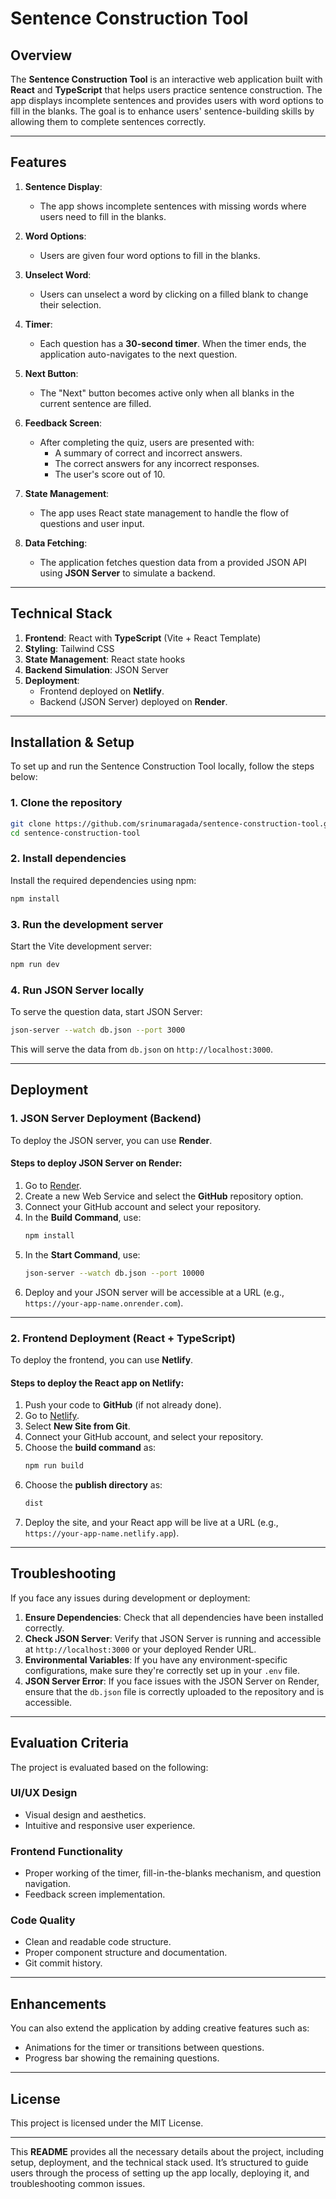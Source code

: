 # Sentence Construction Tool

## Overview

The **Sentence Construction Tool** is an interactive web application built with **React** and **TypeScript** that helps users practice sentence construction. The app displays incomplete sentences and provides users with word options to fill in the blanks. The goal is to enhance users' sentence-building skills by allowing them to complete sentences correctly.

---

## Features

1. **Sentence Display**: 
   - The app shows incomplete sentences with missing words where users need to fill in the blanks.

2. **Word Options**: 
   - Users are given four word options to fill in the blanks.

3. **Unselect Word**: 
   - Users can unselect a word by clicking on a filled blank to change their selection.

4. **Timer**: 
   - Each question has a **30-second timer**. When the timer ends, the application auto-navigates to the next question.

5. **Next Button**: 
   - The "Next" button becomes active only when all blanks in the current sentence are filled.

6. **Feedback Screen**: 
   - After completing the quiz, users are presented with:
     - A summary of correct and incorrect answers.
     - The correct answers for any incorrect responses.
     - The user's score out of 10.

7. **State Management**: 
   - The app uses React state management to handle the flow of questions and user input.

8. **Data Fetching**: 
   - The application fetches question data from a provided JSON API using **JSON Server** to simulate a backend.

---

## Technical Stack

1. **Frontend**: React with **TypeScript** (Vite + React Template)
2. **Styling**: Tailwind CSS
3. **State Management**: React state hooks
4. **Backend Simulation**: JSON Server
5. **Deployment**: 
   - Frontend deployed on **Netlify**.
   - Backend (JSON Server) deployed on **Render**.

---

## Installation & Setup

To set up and run the Sentence Construction Tool locally, follow the steps below:

### 1. Clone the repository

```bash
git clone https://github.com/srinumaragada/sentence-construction-tool.git
cd sentence-construction-tool
```

### 2. Install dependencies

Install the required dependencies using npm:

```bash
npm install
```

### 3. Run the development server

Start the Vite development server:

```bash
npm run dev
```

### 4. Run JSON Server locally

To serve the question data, start JSON Server:

```bash
json-server --watch db.json --port 3000
```

This will serve the data from `db.json` on `http://localhost:3000`.

---

## Deployment

### 1. JSON Server Deployment (Backend)

To deploy the JSON server, you can use **Render**.

#### Steps to deploy JSON Server on Render:

1. Go to [Render](https://render.com/).
2. Create a new Web Service and select the **GitHub** repository option.
3. Connect your GitHub account and select your repository.
4. In the **Build Command**, use:
   ```bash
   npm install
   ```
5. In the **Start Command**, use:
   ```bash
   json-server --watch db.json --port 10000
   ```
6. Deploy and your JSON server will be accessible at a URL (e.g., `https://your-app-name.onrender.com`).

---

### 2. Frontend Deployment (React + TypeScript)

To deploy the frontend, you can use **Netlify**.

#### Steps to deploy the React app on Netlify:

1. Push your code to **GitHub** (if not already done).
2. Go to [Netlify](https://www.netlify.com/).
3. Select **New Site from Git**.
4. Connect your GitHub account, and select your repository.
5. Choose the **build command** as:
   ```bash
   npm run build
   ```
6. Choose the **publish directory** as:
   ```bash
   dist
   ```
7. Deploy the site, and your React app will be live at a URL (e.g., `https://your-app-name.netlify.app`).

---

## Troubleshooting

If you face any issues during development or deployment:

1. **Ensure Dependencies**: Check that all dependencies have been installed correctly.
2. **Check JSON Server**: Verify that JSON Server is running and accessible at `http://localhost:3000` or your deployed Render URL.
3. **Environmental Variables**: If you have any environment-specific configurations, make sure they're correctly set up in your `.env` file.
4. **JSON Server Error**: If you face issues with the JSON Server on Render, ensure that the `db.json` file is correctly uploaded to the repository and is accessible.

---

## Evaluation Criteria

The project is evaluated based on the following:

### UI/UX Design
- Visual design and aesthetics.
- Intuitive and responsive user experience.

### Frontend Functionality
- Proper working of the timer, fill-in-the-blanks mechanism, and question navigation.
- Feedback screen implementation.

### Code Quality
- Clean and readable code structure.
- Proper component structure and documentation.
- Git commit history.

---

## Enhancements

You can also extend the application by adding creative features such as:

- Animations for the timer or transitions between questions.
- Progress bar showing the remaining questions.

---

## License

This project is licensed under the MIT License.

---

This **README** provides all the necessary details about the project, including setup, deployment, and the technical stack used. It’s structured to guide users through the process of setting up the app locally, deploying it, and troubleshooting common issues.

